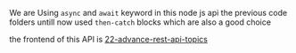 We are Using `async` and `await` keyword in this node js api
the previous code folders untill now used `then-catch` blocks which are also a good choice

the frontend of this API is [22-advance-rest-api-topics](../../22-advance-rest-api-topics/)

